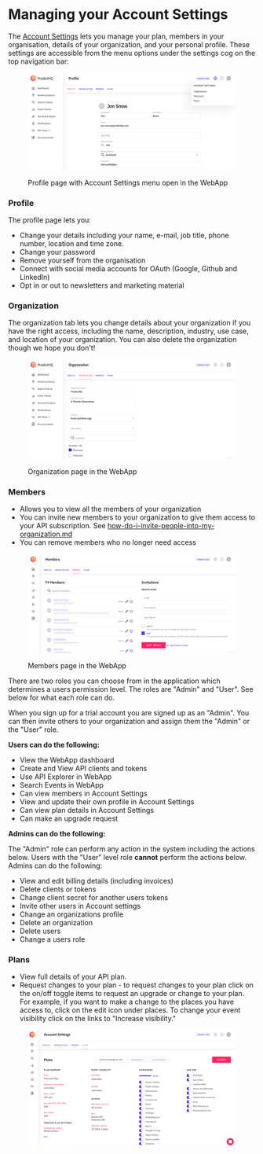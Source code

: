# Managing your Account Settings

The [Account Settings](https://control.predicthq.com/settings/profile) lets you manage your plan, members in your organisation, details of your organization, and your personal profile. These settings are accessible from the menu options under the settings cog on the top navigation bar:

<figure><img src="../../.gitbook/assets/image (40).png" alt=""><figcaption><p>Profile page with Account Settings menu open in the WebApp</p></figcaption></figure>

### Profile <a href="#profile" id="profile"></a>

The profile page lets you:

* Change your details including your name, e-mail, job title, phone number, location and time zone.
* Change your password
* Remove yourself from the organisation
* Connect with social media accounts for OAuth (Google, Github and LinkedIn)
* Opt in or out to newsletters and marketing material

### Organization

The organization tab lets you change details about your organization if you have the right access, including the name, description, industry, use case, and location of your organization. You can also delete the organization though we hope you don't!

<figure><img src="../../.gitbook/assets/image (41).png" alt=""><figcaption><p>Organization page in the WebApp</p></figcaption></figure>

### Members

* Allows you to view all the members of your organization
* You can invite new members to your organization to give them access to your API subscription.  See [how-do-i-invite-people-into-my-organization.md](how-do-i-invite-people-into-my-organization.md "mention")
* You can remove members who no longer need access

<figure><img src="../../.gitbook/assets/image (42).png" alt=""><figcaption><p>Members page in the WebApp</p></figcaption></figure>

There are two roles you can choose from in the application which determines a users permission level.  The roles are "Admin" and "User".  See below for what each role can do.&#x20;

When you sign up for a trial account you are signed up as an "Admin".  You can then invite others to your organization and assign them the "Admin" or the "User" role.

**Users can do the following:**

* View the WebApp dashboard
* Create and View API clients and tokens
* Use API Explorer in WebApp
* Search Events in WebApp
* Can view members in Account Settings
* View and update their own profile in Account Settings
* Can view plan details in Account Settings
* Can make an upgrade request

**Admins can do the following:**

The "Admin" role can perform any action in the system including the actions below.  Users with the "User" level role **cannot** perform the actions below.  Admins can do the following:

* View and edit billing details (including invoices)
* Delete clients or tokens
* Change client secret for another users tokens
* Invite other users in Account settings
* Change an organizations profile
* Delete an organization
* Delete users
* Change a users role

### Plans <a href="#plans" id="plans"></a>

* View full details of your API plan.&#x20;
* Request changes to your plan - to request changes to your plan click on the on/off toggle items to request an upgrade or change to your plan. For example, if you want to make a change to the places you have access to, click on the edit icon under places. To change your event visibility click on the links to "Increase visibility."

<figure><img src="../../.gitbook/assets/image (43).png" alt=""><figcaption></figcaption></figure>

